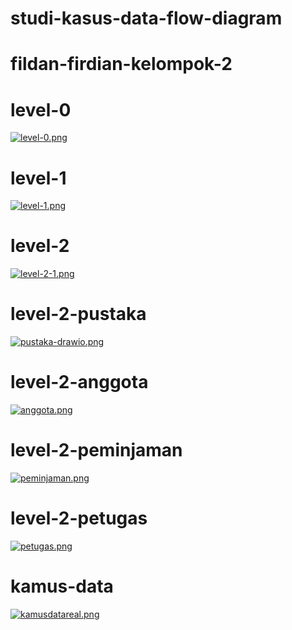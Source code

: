 # studi-kasus-data-flow-diagram 

# fildan-firdian-kelompok-2

# level-0
[![level-0.png](https://i.postimg.cc/Qx470TH8/level-0.png)](https://postimg.cc/9r9zfzdK)

# level-1
[![level-1.png](https://i.postimg.cc/x190Jx0q/level-1.png)](https://postimg.cc/SJt0HGYp)
# level-2
[![level-2-1.png](https://i.postimg.cc/bNH0LkT4/level-2-1.png)](https://postimg.cc/vcT6Z1Cv)
# level-2-pustaka
[![pustaka-drawio.png](https://i.postimg.cc/MpJnsmz8/pustaka-drawio.png)](https://postimg.cc/D85f0sWC)
# level-2-anggota
[![anggota.png](https://i.postimg.cc/DyHMRmNh/anggota.png)](https://postimg.cc/Whm8kpjY)
# level-2-peminjaman
[![peminjaman.png](https://i.postimg.cc/zXsx06LX/peminjaman.png)](https://postimg.cc/kByN5jFk)
# level-2-petugas
[![petugas.png](https://i.postimg.cc/fbp7R0xW/petugas.png)](https://postimg.cc/Ny82NFJZ)
# kamus-data
[![kamusdatareal.png](https://i.postimg.cc/FsLMrj3z/kamusdatareal.png)](https://postimg.cc/TpT7Q5kv)
